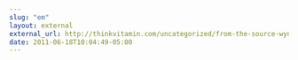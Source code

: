 ```yaml
---
slug: "em"
layout: external
external_url: http://thinkvitamin.com/uncategorized/from-the-source-wynn-netherland/
date: 2011-06-18T10:04:49-05:00
---
```

